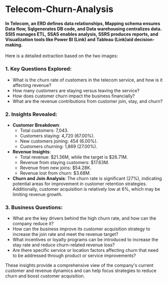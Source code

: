 # Telecom-Churn-Analysis

#### In Telecom, an ERD defines data relationships, Mapping schema ensures Data flow, Sqlgenerates DB code, and Data warehousing centralizes data. SSIS manages ETL, SSAS enables analysis, SSRS produces reports, and Visualization tools like Power BI (Link) and Tableau (Link)aid decision-making.
Here is a detailed extraction based on the two images:

### 1. **Key Questions Explored**:
   - What is the churn rate of customers in the telecom service, and how is it affecting revenue?
   - How many customers are staying versus leaving the service?
   - How does customer churn impact the business financially?
   - What are the revenue contributions from customer join, stay, and churn?

### 2. **Insights Revealed**:
   - **Customer Breakdown**: 
     - Total customers: 7,043.
     - Customers staying: 4,720 (67.00%).
     - New customers joining: 454 (6.00%).
     - Customers churning: 1,869 (27.00%).
   - **Revenue Insights**:
     - Total revenue: \$21.36M, while the target is \$26.71M.
     - Revenue from staying customers: \$17.63M.
     - Revenue from new joins: \$54.28K.
     - Revenue lost from churn: \$3.68M.
   - **Churn and Join Analysis**: The churn rate is significant (27%), indicating potential areas for improvement in customer retention strategies. Additionally, customer acquisition is relatively low at 6%, which may be limiting revenue growth.

### 3. **Business Questions**:
   - What are the key drivers behind the high churn rate, and how can the company reduce it?
   - How can the business improve its customer acquisition strategy to increase the join rate and meet the revenue target?
   - What incentives or loyalty programs can be introduced to increase the stay rate and reduce churn-related revenue loss?
   - Are there specific service or location factors affecting churn that need to be addressed through product or service improvements?

These insights provide a comprehensive view of the company's current customer and revenue dynamics and can help focus strategies to reduce churn and boost customer acquisition.
